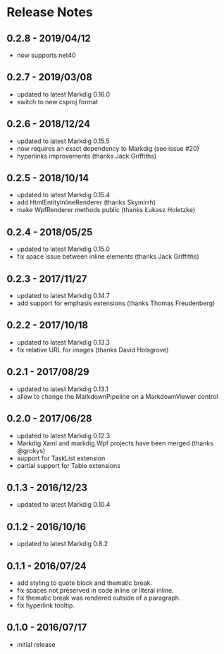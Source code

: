 ﻿# Release Notes

## 0.2.8 - 2019/04/12
  - now supports net40

## 0.2.7 - 2019/03/08
  - updated to latest Markdig 0.16.0
  - switch to new csproj format

## 0.2.6 - 2018/12/24
  - updated to latest Markdig 0.15.5
  - now requires an exact dependency to Markdig (see issue #20)
  - hyperlinks improvements (thanks Jack Griffiths)

## 0.2.5 - 2018/10/14
  - updated to latest Markdig 0.15.4
  - add HtmlEntityInlineRenderer (thanks Skymirrh)
  - make WpfRenderer methods public (thanks Łukasz Holetzke)

## 0.2.4 - 2018/05/25
  - updated to latest Markdig 0.15.0
  - fix space issue between inline elements (thanks Jack Griffiths)

## 0.2.3 - 2017/11/27
  - updated to latest Markdig 0.14.7
  - add support for emphasis extensions (thanks Thomas Freudenberg)

## 0.2.2 - 2017/10/18 
  - updated to latest Markdig 0.13.3 
  - fix relative URL for images (thanks David Holsgrove) 

## 0.2.1 - 2017/08/29 
  - updated to latest Markdig 0.13.1 
  - allow to change the MarkdownPipeline on a MarkdownViewer control 

## 0.2.0 - 2017/06/28 
  - updated to latest Markdig 0.12.3 
  - Markdig.Xaml and markdig.Wpf projects have been merged (thanks @grokys)
  - support for TaskList extension 
  - partial support for Table extensions

## 0.1.3 - 2016/12/23 
  - updated to latest Markdig 0.10.4 

## 0.1.2 - 2016/10/16
  - updated to latest Markdig 0.8.2

## 0.1.1 - 2016/07/24
  - add styling to quote block and thematic break.
  - fix spaces not preserved in code inline or literal inline.
  - fix thematic break was rendered outside of a paragraph.
  - fix hyperlink tooltip.

## 0.1.0 - 2016/07/17
  - initial release
